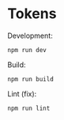 # Tokens

Development:
```
npm run dev
```

Build:
```
npm run build
```

Lint (fix):
```
npm run lint
```